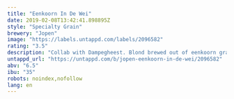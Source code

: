 ```yaml
---
title: "Eenkoorn In De Wei"
date: 2019-02-08T13:42:41.898895Z
style: "Specialty Grain"
brewery: "Jopen"
image: "https://labels.untappd.com/labels/2096582"
rating: "3.5"
description: "Collab with Dampegheest. Blond brewed out of eenkoorn grain with whey in the mash. Hopped with cascade and athanum."
untappd_url: "https://untappd.com/b/jopen-eenkoorn-in-de-wei/2096582"
abv: "6.5"
ibu: "35"
robots: noindex,nofollow
lang: en
---
```

